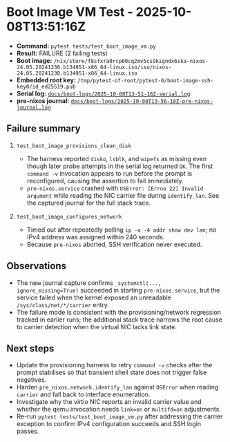 # Boot Image VM Test - 2025-10-08T13:51:16Z

- **Command:** `pytest tests/test_boot_image_vm.py`
- **Result:** FAILURE (2 failing tests)
- **Boot image:** `/nix/store/f8sfxra0rcp60cq2mv5cs9kigndx6ska-nixos-24.05.20241230.b134951-x86_64-linux.iso/iso/nixos-24.05.20241230.b134951-x86_64-linux.iso`
- **Embedded root key:** `/tmp/pytest-of-root/pytest-0/boot-image-ssh-key0/id_ed25519.pub`
- **Serial log:** [`docs/boot-logs/2025-10-08T13-51-16Z-serial.log`](../boot-logs/2025-10-08T13-51-16Z-serial.log)
- **pre-nixos journal:** [`docs/boot-logs/2025-10-08T13-56-18Z-pre-nixos-journal.log`](../boot-logs/2025-10-08T13-56-18Z-pre-nixos-journal.log)

## Failure summary

1. `test_boot_image_provisions_clean_disk`
   - The harness reported `disko`, `lsblk`, and `wipefs` as missing even though later probe attempts in the serial log returned `OK`. The first `command -v` invocation appears to run before the prompt is reconfigured, causing the assertion to fail immediately.
   - `pre-nixos.service` crashed with `OSError: [Errno 22] Invalid argument` while reading the NIC carrier file during `identify_lan`. See the captured journal for the full stack trace.

2. `test_boot_image_configures_network`
   - Timed out after repeatedly polling `ip -o -4 addr show dev lan`; no IPv4 address was assigned within 240 seconds.
   - Because `pre-nixos` aborted, SSH verification never executed.

## Observations

- The new journal capture confirms `_systemctl(..., ignore_missing=True)` succeeded in starting `pre-nixos.service`, but the service failed when the kernel exposed an unreadable `/sys/class/net/*/carrier` entry.
- The failure mode is consistent with the provisioning/network regression tracked in earlier runs; the additional stack trace narrows the root cause to carrier detection when the virtual NIC lacks link state.

## Next steps

- Update the provisioning harness to retry `command -v` checks after the prompt stabilises so that transient shell state does not trigger false negatives.
- Harden `pre_nixos.network.identify_lan` against `OSError` when reading `carrier` and fall back to interface enumeration.
- Investigate why the virtio NIC reports an invalid carrier value and whether the qemu invocation needs `link=on` or `multifd=on` adjustments.
- Re-run `pytest tests/test_boot_image_vm.py` after addressing the carrier exception to confirm IPv4 configuration succeeds and SSH login passes.
